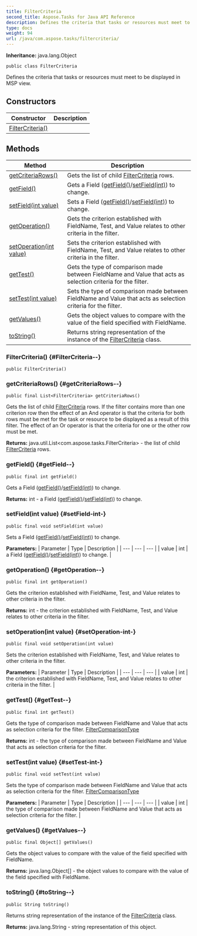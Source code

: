 ```yaml
---
title: FilterCriteria
second_title: Aspose.Tasks for Java API Reference
description: Defines the criteria that tasks or resources must meet to be displayed in MSP view.
type: docs
weight: 94
url: /java/com.aspose.tasks/filtercriteria/
---
```


**Inheritance:**
java.lang.Object
```
public class FilterCriteria
```

Defines the criteria that tasks or resources must meet to be displayed in MSP view.
## Constructors

| Constructor | Description |
| --- | --- |
| [FilterCriteria()](#FilterCriteria--) |  |
## Methods

| Method | Description |
| --- | --- |
| [getCriteriaRows()](#getCriteriaRows--) | Gets the list of child [FilterCriteria](../../com.aspose.tasks/filtercriteria) rows. |
| [getField()](#getField--) | Gets a  Field ([getField()](../../com.aspose.tasks/filtercriteria\#getField--)/[setField(int)](../../com.aspose.tasks/filtercriteria\#setField-int-)) to change. |
| [setField(int value)](#setField-int-) | Sets a  Field ([getField()](../../com.aspose.tasks/filtercriteria\#getField--)/[setField(int)](../../com.aspose.tasks/filtercriteria\#setField-int-)) to change. |
| [getOperation()](#getOperation--) | Gets the criterion established with FieldName, Test, and Value relates to other criteria in the filter. |
| [setOperation(int value)](#setOperation-int-) | Sets the criterion established with FieldName, Test, and Value relates to other criteria in the filter. |
| [getTest()](#getTest--) | Gets the type of comparison made between FieldName and Value that acts as selection criteria for the filter. |
| [setTest(int value)](#setTest-int-) | Sets the type of comparison made between FieldName and Value that acts as selection criteria for the filter. |
| [getValues()](#getValues--) | Gets the object values to compare with the value of the field specified with FieldName. |
| [toString()](#toString--) | Returns string representation of the instance of the [FilterCriteria](../../com.aspose.tasks/filtercriteria) class. |
### FilterCriteria() {#FilterCriteria--}
```
public FilterCriteria()
```


### getCriteriaRows() {#getCriteriaRows--}
```
public final List<FilterCriteria> getCriteriaRows()
```


Gets the list of child [FilterCriteria](../../com.aspose.tasks/filtercriteria) rows. If the filter contains more than one criterion row then the effect of an And operator is that the criteria for both rows must be met for the task or resource to be displayed as a result of this filter. The effect of an Or operator is that the criteria for one or the other row must be met.

**Returns:**
java.util.List&lt;com.aspose.tasks.FilterCriteria&gt; - the list of child [FilterCriteria](../../com.aspose.tasks/filtercriteria) rows.
### getField() {#getField--}
```
public final int getField()
```


Gets a  Field ([getField()](../../com.aspose.tasks/filtercriteria\#getField--)/[setField(int)](../../com.aspose.tasks/filtercriteria\#setField-int-)) to change.

**Returns:**
int - a  Field ([getField()](../../com.aspose.tasks/filtercriteria\#getField--)/[setField(int)](../../com.aspose.tasks/filtercriteria\#setField-int-)) to change.
### setField(int value) {#setField-int-}
```
public final void setField(int value)
```


Sets a  Field ([getField()](../../com.aspose.tasks/filtercriteria\#getField--)/[setField(int)](../../com.aspose.tasks/filtercriteria\#setField-int-)) to change.

**Parameters:**
| Parameter | Type | Description |
| --- | --- | --- |
| value | int | a  Field ([getField()](../../com.aspose.tasks/filtercriteria\#getField--)/[setField(int)](../../com.aspose.tasks/filtercriteria\#setField-int-)) to change. |

### getOperation() {#getOperation--}
```
public final int getOperation()
```


Gets the criterion established with FieldName, Test, and Value relates to other criteria in the filter.

**Returns:**
int - the criterion established with FieldName, Test, and Value relates to other criteria in the filter.
### setOperation(int value) {#setOperation-int-}
```
public final void setOperation(int value)
```


Sets the criterion established with FieldName, Test, and Value relates to other criteria in the filter.

**Parameters:**
| Parameter | Type | Description |
| --- | --- | --- |
| value | int | the criterion established with FieldName, Test, and Value relates to other criteria in the filter. |

### getTest() {#getTest--}
```
public final int getTest()
```


Gets the type of comparison made between FieldName and Value that acts as selection criteria for the filter. [FilterComparisonType](../../com.aspose.tasks/filtercomparisontype)

**Returns:**
int - the type of comparison made between FieldName and Value that acts as selection criteria for the filter.
### setTest(int value) {#setTest-int-}
```
public final void setTest(int value)
```


Sets the type of comparison made between FieldName and Value that acts as selection criteria for the filter. [FilterComparisonType](../../com.aspose.tasks/filtercomparisontype)

**Parameters:**
| Parameter | Type | Description |
| --- | --- | --- |
| value | int | the type of comparison made between FieldName and Value that acts as selection criteria for the filter. |

### getValues() {#getValues--}
```
public final Object[] getValues()
```


Gets the object values to compare with the value of the field specified with FieldName.

**Returns:**
java.lang.Object[] - the object values to compare with the value of the field specified with FieldName.
### toString() {#toString--}
```
public String toString()
```


Returns string representation of the instance of the [FilterCriteria](../../com.aspose.tasks/filtercriteria) class.

**Returns:**
java.lang.String - string representation of this object.
